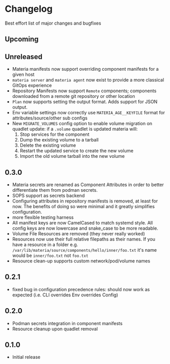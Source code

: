 # Changelog

Best effort list of major changes and bugfixes

## Upcoming

## Unreleased
- Materia manifests now support overriding component manifests for a given host
- `materia server` and `materia agent` now exist to provide a more classical GitOps experience
- Repository Manifests now support `Remote` components; components downloaded from a remote git repository or other location
- `Plan` now supports setting the output format. Adds support for JSON output.
- Env variable settings now correctly use `MATERIA_AGE__KEYFILE` format for attributes/source/other sub configs
- New `MIGRATE_VOLUMES` config option to enable volume migration on quadlet update: if a `.volume` quadlet is updated materia will:
    1. Stop services for the component
    2. Dump the existing volume to a tarball
    3. Delete the existing volume
    4. Restart the updated service to create the new volume
    5. Import the old volume tarball into the new volume

## 0.3.0
- Materia secrets are renamed as Component Attributes in order to better differentiate them from podman secrets.
- SOPS support as secrets backend
- Configuring attributes in repository manifests is removed, at least for now. The benefits of doing so were minimal and it greatly simplifies configuration.
- more flexible testing harness
- All manifest keys are now CamelCased to match systemd style. All config keys are now lowercase and snake_case to be more readable.
- Volume File Resources are removed (they never really worked)
- Resources now use their full relative filepaths as their names. If you have a resource in a folder e.g. `/var/lib/materia/source/components/hello/inner/foo.txt` it's name would be `inner/foo.txt` not `foo.txt`
- Resource clean-up supports custom network/pod/volume names

## 0.2.1
- fixed bug in configuration precedence rules: should now work as expected (i.e. CLI overrides Env overrides Config)

## 0.2.0
- Podman secrets integration in component manifests
- Resource cleanup upon quadlet removal

## 0.1.0
- Initial release
